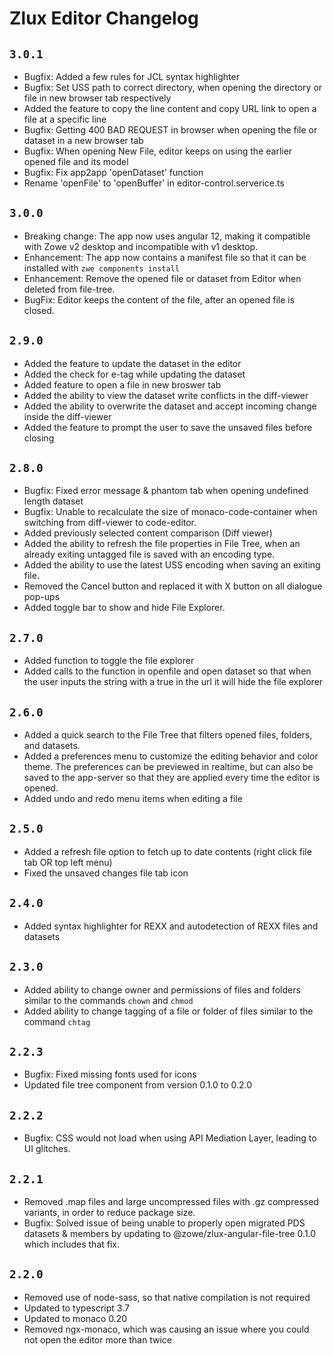 # Zlux Editor Changelog

## `3.0.1`
 
- Bugfix: Added a few rules for JCL syntax highlighter
- Bugfix: Set USS path to correct directory, when opening the directory or file in new browser tab respectively
- Added the feature to copy the line content and copy URL link to open a file at a specific line
- Bugfix: Getting 400 BAD REQUEST in browser when opening the file or dataset in a new browser tab
- Bugfix: When opening New File, editor keeps on using the earlier opened file and its model
- Bugfix: Fix app2app 'openDataset' function
- Rename 'openFile' to 'openBuffer' in editor-control.serverice.ts

## `3.0.0`

- Breaking change: The app now uses angular 12, making it compatible with Zowe v2 desktop and incompatible with v1 desktop.
- Enhancement: The app now contains a manifest file so that it can be installed with `zwe components install`
- Enhancement: Remove the opened file or dataset from Editor when deleted from file-tree.
- BugFix: Editor keeps the content of the file, after an opened file is closed.

## `2.9.0`

- Added the feature to update the dataset in the editor
- Added the check for e-tag while updating the dataset
- Added feature to open a file in new broswer tab
- Added the ability to view the dataset write conflicts in the diff-viewer
- Added the ability to overwrite the dataset and accept incoming change inside the diff-viewer
- Added the feature to prompt the user to save the unsaved files before closing

## `2.8.0`

- Bugfix: Fixed error message & phantom tab when opening undefined length dataset
- Bugfix: Unable to recalculate the size of monaco-code-container when switching from diff-viewer to code-editor.
- Added previously selected content comparison (Diff viewer)
- Added the ability to refresh the file properties in File Tree, when an already exiting untagged file is saved with an encoding type.
- Added the ability to use the latest USS encoding when saving an exiting file.
- Removed the Cancel button and replaced it with X button on all dialogue pop-ups
- Added toggle bar to show and hide File Explorer.

## `2.7.0`
- Added function to toggle the file explorer
- Added calls to the function in openfile and open dataset so that when the user inputs the string with a true in the url it will hide the file explorer 

## `2.6.0`

- Added a quick search to the File Tree that filters opened files, folders, and datasets.
- Added a preferences menu to customize the editing behavior and color theme. The preferences can be previewed in realtime, but can also be saved to the app-server so that they are applied every time the editor is opened.
- Added undo and redo menu items when editing a file

## `2.5.0`

- Added a refresh file option to fetch up to date contents (right click file tab OR top left menu)
- Fixed the unsaved changes file tab icon

## `2.4.0`

- Added syntax highlighter for REXX and autodetection of REXX files and datasets

## `2.3.0`

- Added ability to change owner and permissions of files and folders similar to the commands `chown` and `chmod`
- Added ability to change tagging of a file or folder of files similar to the command `chtag`

## `2.2.3`

- Bugfix: Fixed missing fonts used for icons
- Updated file tree component from version 0.1.0 to 0.2.0

## `2.2.2`

- Bugfix: CSS would not load when using API Mediation Layer, leading to UI glitches.

## `2.2.1`

- Removed .map files and large uncompressed files with .gz compressed variants, in order to reduce package size.
- Bugfix: Solved issue of being unable to properly open migrated PDS datasets & members by updating to @zowe/zlux-angular-file-tree 0.1.0 which includes that fix.

## `2.2.0`

- Removed use of node-sass, so that native compilation is not required
- Updated to typescript 3.7
- Updated to monaco 0.20
- Removed ngx-monaco, which was causing an issue where you could not open the editor more than twice
